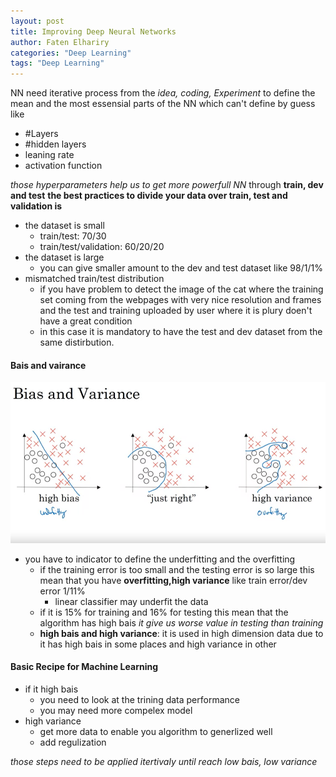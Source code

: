 ```yaml
---
layout: post
title: Improving Deep Neural Networks
author: Faten Elhariry
categories: "Deep Learning"
tags: "Deep Learning"
---
```


NN need iterative process from the _idea, coding, Experiment_ to define the mean and the most essensial parts of the NN which can't define by guess like 
  - #Layers 
  - #hidden layers 
  - leaning rate
  - activation function 
  
_those hyperparameters help us to get more powerfull NN_ through **train, dev and test**
**the best practices to divide your data over train, test and validation is**
  - the dataset is small 
    - train/test: 70/30
    - train/test/validation: 60/20/20
  - the dataset is large 
    - you can give smaller amount to the dev and test dataset like 98/1/1%
- mismatched train/test distribution 
  - if you have problem to detect the image of the cat where the training set coming from the webpages with very nice resolution and frames and the test and training uploaded by user where it is plury doen't have a great condition 
  - in this case it is mandatory to have the test and dev dataset from the same distirbution. 

#### Bais and vairance 
  <img src="/images/DL/1.png" />

  - you have to indicator to define the underfitting and the overfitting
    - if the training error is too small and the testing error is so large this mean that you have **overfitting,high variance** like train error/dev error 1/11%
      - linear classifier may underfit the data
    -  if it is 15% for training and 16% for testing this mean that the algorithm has high bais _it give us worse value in testing than training_
    - **high bais and high variance**: it is used in high dimension data due to it has high bais in some places and high variance in other 

#### Basic Recipe for Machine Learning
  - if it high bais 
    - you need to look at the trining data performance 
    - you may need more compelex model 
  - high variance
    - get more data to enable you algorithm to generlized well
    - add regulization 

  _those steps need to be applied itertivaly until reach low bais, low variance_

  